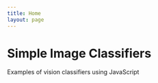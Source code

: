 ```yaml
---
title: Home
layout: page
---
```


# Simple Image Classifiers

Examples of vision classifiers using JavaScript
